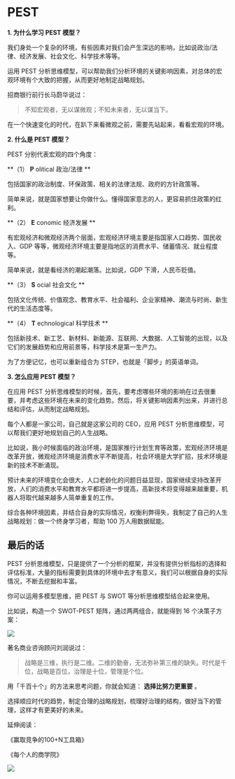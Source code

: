 # PEST

**1. 为什么学习 PEST 模型？**

我们身处一个复杂的环境，有些因素对我们会产生深远的影响，比如说政治/法律、经济发展、社会文化、科学技术等等。

运用 PEST 分析思维模型，可以帮助我们分析环境的关键影响因素，对总体的宏观环境有个大致的把握，从而更好地制定战略规划。

招商银行前行长马蔚华说过：

> 不知宏观者，无以谋微观；不知未来者，无以谋当下。

在一个快速变化的时代，在趴下来看微观之前，需要先站起来，看看宏观的环境。  

**2. 什么是 PEST 模型？**

PEST 分别代表宏观的四个角度：

**（1） **P** olitical  政治/法律 **

包括国家的政治制度、环保政策、相关的法律法规、政府的方针政策等。

简单来说，就是国家想要让你做什么。懂得国家意志的人，更容易抓住政策的红利。  

**（2） **E** conomic  经济发展 **

有宏观经济和微观经济两个层面，宏观经济环境主要是指国家人口趋势、国民收入、GDP 等等，微观经济环境主要是指地区的消费水平、储蓄情况、就业程度等。

简单来说，就是看经济的潮起潮落。比如说，GDP 下滑，人民币贬值。  

**（3） **S** ocial  社会文化 **

包括文化传统、价值观念、教育水平、社会福利、企业家精神、潮流与时尚、新生代的生活态度等。

**（4） **T** echnological  科学技术 **

包括新技术、新工艺、新材料、新能源、互联网、大数据、人工智能的出现，以及它们的发展趋势和应用前景等，科学技术是第一生产力。

为了方便记忆，也可以重新组合为 STEP，也就是「脚步」的英语单词。

**3. 怎么应用 PEST 模型？**

在应用 PEST 分析思维模型的时候，首先，要考虑哪些环境的影响在过去很重要，并考虑这些环境在未来的变化趋势。然后，将关键影响因素列出来，并进行总结和评估，从而制定战略规划。

每个人都是一家公司，自己就是这家公司的 CEO，应用 PEST 分析思维模型，可以帮我们更好地规划自己的人生战略。

比如说，我小时候面临的政治环境，是国家推行计划生育等政策，宏观经济环境是改革开放，微观经济环境是消费水平不断提高，社会环境是大学扩招，技术环境是新的技术不断涌现。

预计未来的环境变化会很大，人口老龄化的问题日益显现，国家继续坚持改革开放，人们的消费水平和教育水平都将进一步提高，高新技术将变得越来越重要，机器人将取代越来越多人简单重复的工作。

综合各种环境因素，并结合自身的实际情况，权衡利弊得失，我制定了自己的人生战略规划：做一个终身学习者，帮助 100 万人用数据赋能。

## **最后的话**

PEST 分析思维模型，只是提供了一个分析的框架，并没有提供分析指标的选择和评估标准，大量的指标需要到具体的环境中去才有意义，我们可以根据自身的实际情况，不断去挖掘和丰富。

你可以运用多模型思维，把 PEST 与 SWOT 等分析思维模型结合起来使用。

比如说，构造一个 SWOT-PEST 矩阵，通过两两组合，就能得到 16 个决策子方案：

![](https://mmbiz.qpic.cn/mmbiz_png/giaycic3UNwo3rL5eSdegWiblCTg1ugb2mUPGFaHGicDAHOXjB8j9KuTuFiaekiaeWtyYuduT0n4xRaKu0uNfQv8M8SA/640?wx_fmt=png) 

著名商业咨询顾问刘润说过：

> 战略是三维，执行是二维。二维的勤奋，无法弥补第三维的缺失。时代是千位，战略是百位，治理是十位，管理是个位。

用「千百十个」的方法来思考问题，你就会知道：  **选择比努力更重要** 。

选择顺应时代的趋势，制定合理的战略规划，梳理好治理的结构，做好当下的管理，这样才有更美好的未来。

延伸阅读：

《赢取竞争的100+N工具箱》

《每个人的商学院》

![](https://visitor-badge.laobi.icu/badge?page_id=sjhfx.linji&left_text=PageViews&right_color=%2300589F)